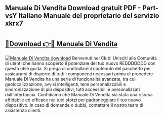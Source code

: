 ## Manuale Di Vendita Download gratuit PDF - Part-vsY Italiano Manuale del proprietario del servizio xkrx7

# <h2><a href="http://dfe4mz4.blite.top/?on=Manuale+Di+Vendita">🔗Download 👉🔴 Manuale Di Vendita</a></h2>

[![Manuale Di Vendita download](https://i.imgur.com/lujVjoI.png)](http://dfe4mz4.blite.top/?on=Manuale+Di+Vendita)
Benvenuti nel Club! Unisciti alla Comunità di utenti che hanno scoperto il potenziale del tuo nuovo REDDDDDDD con questa utile guida. Si prega di controllare il contenuto del pacchetto per assicurarsi di disporre di tutti i componenti necessari prima di procedere. Manuale Di Vendita ha una serie di funzionalità avanzate, tra cui geolocalizzazione, avvisi intelligenti, temi personalizzabili e sincronizzazione di più dispositivi, tutti accessibili e personalizzati dall'interfaccia. Confidiamo che Manuale Di Vendita sia stata una risorsa affidabile ed efficace nei tuoi sforzi per padroneggiare il tuo nuovo dispositivo. In caso di domande o dubbi, contattare il nostro team di assistenza clienti.
